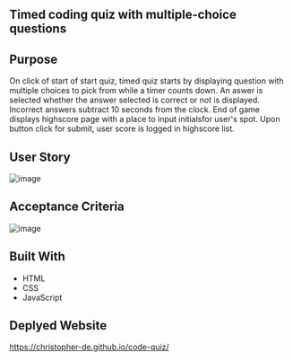 ## Timed coding quiz with multiple-choice questions

## Purpose
On click of start of start quiz, timed quiz starts by displaying question with multiple choices to pick from while a timer counts down. An aswer is selected whether the answer selected is correct or not is displayed. Incorrect answers subtract 10 seconds from the clock.
End of game displays highscore page with a place to input initialsfor user's spot.
Upon button click for submit, user score is logged in highscore list.

## User Story 
![image](https://user-images.githubusercontent.com/84211810/125447358-a3392755-5f27-4cfa-871b-497ba8af0ace.png)

## Acceptance Criteria
![image](https://user-images.githubusercontent.com/84211810/125447459-a7d0b010-36cd-41e8-96f4-91b8bb043b8f.png)

## Built With
* HTML
* CSS
* JavaScript

## Deplyed Website
https://christopher-de.github.io/code-quiz/
